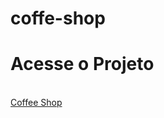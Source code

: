# coffe-shop

<h1>Acesse o Projeto</h1>
<br>
<a href="https://edsuuu.github.io/coffee-shop/" target="_blank">Coffee Shop</a>
